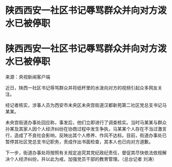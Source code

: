 # 陕西西安一社区书记辱骂群众并向对方泼水已被停职

# 陕西西安一社区书记辱骂群众并向对方泼水已被停职

来源：央视新闻客户端

近日，陕西一社区书记辱骂群众并将纸杯里的水泼向对方的视频引起众多网友关注。

经记者核实，涉事人员为西安市未央区未央宫街道汉都新苑第二社区党总支书记马某某。

未央宫街道办事处回应称，事发后，他们立即进行了调查核实。当时马某某与群众孙某及其家人因个人经济纠纷在协商过程中发生争执，马某某个人存在不当过激言行，造成了不良社会影响，反映出其个人修养、作风不达标。目前，街道办事处已暂停其社区党总支书记职务，责成作出书面检查，其本人也已向对方道歉。

下一步，街道办事处将按照有关规定追究其党纪政纪责任，督促其尽快依法依规解决个人经济纠纷，并以此为戒，加强党员干部的教育管理。（总台记者 刘涛）

